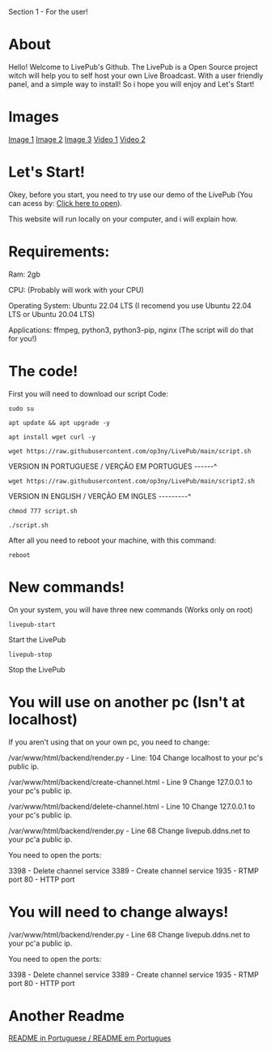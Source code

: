 Section 1 - For the user!

# About

Hello! Welcome to LivePub's Github. The LivePub is a Open Source project witch will help you to self host your own Live Broadcast. With a user friendly panel, and a simple way to install! So i hope you will enjoy and Let's Start!


# Images

[Image 1](https://github.com/op3ny/LivePub/blob/main/images/Screenshot%20from%202024-07-16%2014-31-57.png)
[Image 2](https://github.com/op3ny/LivePub/blob/main/images/Screenshot%20from%202024-07-16%2014-31-49.png)
[Image 3](https://github.com/op3ny/LivePub/blob/main/images/Screenshot%20from%202024-07-16%2014-32-08.png)
[Video 1](https://github.com/op3ny/LivePub/raw/main/images/Screencast%20from%202024-07-16%2014-30-46.mp4)
[Video 2](https://github.com/op3ny/LivePub/raw/main/images/Screencast%20from%202024-07-16%2014-31-14.mp4)






# Let's Start!

Okey, before you start, you need to try use our demo of the LivePub (You can acess by: [Click here to open](http://livepub.ddns.net)).

This website will run locally on your computer, and i will explain how.

# Requirements:

Ram: 2gb

CPU: (Probably will work with your CPU)

Operating System: Ubuntu 22.04 LTS (I recomend you use Ubuntu 22.04 LTS or Ubuntu 20.04 LTS)

Applications: ffmpeg, python3, python3-pip, nginx (The script will do that for you!)


# The code!

First you will need to download our script
Code: 
```
sudo su
```
```
apt update && apt upgrade -y
```
```
apt install wget curl -y
```
```
wget https://raw.githubusercontent.com/op3ny/LivePub/main/script.sh
```
VERSION IN PORTUGUESE / VERÇÃO EM PORTUGUES ------^

```
wget https://raw.githubusercontent.com/op3ny/LivePub/main/script2.sh
```
VERSION IN ENGLISH / VERÇÃO EM INGLES ---------^
```
chmod 777 script.sh
```
```
./script.sh
```

After all you need to reboot your machine, with this command:
```
reboot
```

# New commands!

On your system, you will have three new commands (Works only on root)
```
livepub-start
```
Start the LivePub
```
livepub-stop
```
Stop the LivePub


# You will use on another pc (Isn't at localhost)

If you aren't using that on your own pc, you need to change:

/var/www/html/backend/render.py - Line: 104
Change localhost to your pc's public ip.

/var/www/html/backend/create-channel.html - Line 9
Change 127.0.0.1 to your pc's public ip.

/var/www/html/backend/delete-channel.html - Line 10
Change 127.0.0.1 to your pc's public ip.

/var/www/html/backend/render.py - Line 68
Change livepub.ddns.net to your pc'a public ip.

You need to open the ports:

3398 - Delete channel service
3389 - Create channel service
1935 - RTMP port
80 - HTTP port

# You will need to change always!

/var/www/html/backend/render.py - Line 68
Change livepub.ddns.net to your pc'a public ip.

You need to open the ports:

3398 - Delete channel service
3389 - Create channel service
1935 - RTMP port
80 - HTTP port



# Another Readme

[README in Portuguese / README em Portugues](README-pt-br.md)
